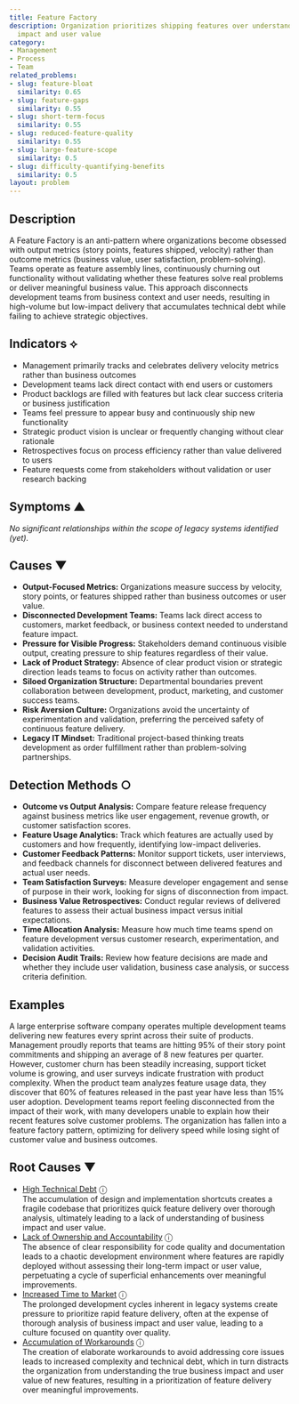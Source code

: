 ```yaml
---
title: Feature Factory
description: Organization prioritizes shipping features over understanding their business
  impact and user value
category:
- Management
- Process
- Team
related_problems:
- slug: feature-bloat
  similarity: 0.65
- slug: feature-gaps
  similarity: 0.55
- slug: short-term-focus
  similarity: 0.55
- slug: reduced-feature-quality
  similarity: 0.55
- slug: large-feature-scope
  similarity: 0.5
- slug: difficulty-quantifying-benefits
  similarity: 0.5
layout: problem
---
```


## Description

A Feature Factory is an anti-pattern where organizations become obsessed with output metrics (story points, features shipped, velocity) rather than outcome metrics (business value, user satisfaction, problem-solving). Teams operate as feature assembly lines, continuously churning out functionality without validating whether these features solve real problems or deliver meaningful business value. This approach disconnects development teams from business context and user needs, resulting in high-volume but low-impact delivery that accumulates technical debt while failing to achieve strategic objectives.

## Indicators ⟡

- Management primarily tracks and celebrates delivery velocity metrics rather than business outcomes
- Development teams lack direct contact with end users or customers  
- Product backlogs are filled with features but lack clear success criteria or business justification
- Teams feel pressure to appear busy and continuously ship new functionality
- Strategic product vision is unclear or frequently changing without clear rationale
- Retrospectives focus on process efficiency rather than value delivered to users
- Feature requests come from stakeholders without validation or user research backing

## Symptoms ▲

*No significant relationships within the scope of legacy systems identified (yet).*

## Causes ▼

- **Output-Focused Metrics:** Organizations measure success by velocity, story points, or features shipped rather than business outcomes or user value.
- **Disconnected Development Teams:** Teams lack direct access to customers, market feedback, or business context needed to understand feature impact.
- **Pressure for Visible Progress:** Stakeholders demand continuous visible output, creating pressure to ship features regardless of their value.
- **Lack of Product Strategy:** Absence of clear product vision or strategic direction leads teams to focus on activity rather than outcomes.
- **Siloed Organization Structure:** Departmental boundaries prevent collaboration between development, product, marketing, and customer success teams.
- **Risk Aversion Culture:** Organizations avoid the uncertainty of experimentation and validation, preferring the perceived safety of continuous feature delivery.
- **Legacy IT Mindset:** Traditional project-based thinking treats development as order fulfillment rather than problem-solving partnerships.

## Detection Methods ○

- **Outcome vs Output Analysis:** Compare feature release frequency against business metrics like user engagement, revenue growth, or customer satisfaction scores.
- **Feature Usage Analytics:** Track which features are actually used by customers and how frequently, identifying low-impact deliveries.
- **Customer Feedback Patterns:** Monitor support tickets, user interviews, and feedback channels for disconnect between delivered features and actual user needs.
- **Team Satisfaction Surveys:** Measure developer engagement and sense of purpose in their work, looking for signs of disconnection from impact.
- **Business Value Retrospectives:** Conduct regular reviews of delivered features to assess their actual business impact versus initial expectations.
- **Time Allocation Analysis:** Measure how much time teams spend on feature development versus customer research, experimentation, and validation activities.
- **Decision Audit Trails:** Review how feature decisions are made and whether they include user validation, business case analysis, or success criteria definition.

## Examples

A large enterprise software company operates multiple development teams delivering new features every sprint across their suite of products. Management proudly reports that teams are hitting 95% of their story point commitments and shipping an average of 8 new features per quarter. However, customer churn has been steadily increasing, support ticket volume is growing, and user surveys indicate frustration with product complexity. When the product team analyzes feature usage data, they discover that 60% of features released in the past year have less than 15% user adoption. Development teams report feeling disconnected from the impact of their work, with many developers unable to explain how their recent features solve customer problems. The organization has fallen into a feature factory pattern, optimizing for delivery speed while losing sight of customer value and business outcomes.

## Root Causes ▼
- [High Technical Debt](high-technical-debt.md) <span class="info-tooltip" title="Confidence: 0.433, Strength: 0.740">ⓘ</span>
<br/>  The accumulation of design and implementation shortcuts creates a fragile codebase that prioritizes quick feature delivery over thorough analysis, ultimately leading to a lack of understanding of business impact and user value.
- [Lack of Ownership and Accountability](lack-of-ownership-and-accountability.md) <span class="info-tooltip" title="Confidence: 0.358, Strength: 0.850">ⓘ</span>
<br/>  The absence of clear responsibility for code quality and documentation leads to a chaotic development environment where features are rapidly deployed without assessing their long-term impact or user value, perpetuating a cycle of superficial enhancements over meaningful improvements.
- [Increased Time to Market](increased-time-to-market.md) <span class="info-tooltip" title="Confidence: 0.326, Strength: 0.631">ⓘ</span>
<br/>  The prolonged development cycles inherent in legacy systems create pressure to prioritize rapid feature delivery, often at the expense of thorough analysis of business impact and user value, leading to a culture focused on quantity over quality.
- [Accumulation of Workarounds](accumulation-of-workarounds.md) <span class="info-tooltip" title="Confidence: 0.313, Strength: 0.611">ⓘ</span>
<br/>  The creation of elaborate workarounds to avoid addressing core issues leads to increased complexity and technical debt, which in turn distracts the organization from understanding the true business impact and user value of new features, resulting in a prioritization of feature delivery over meaningful improvements.
